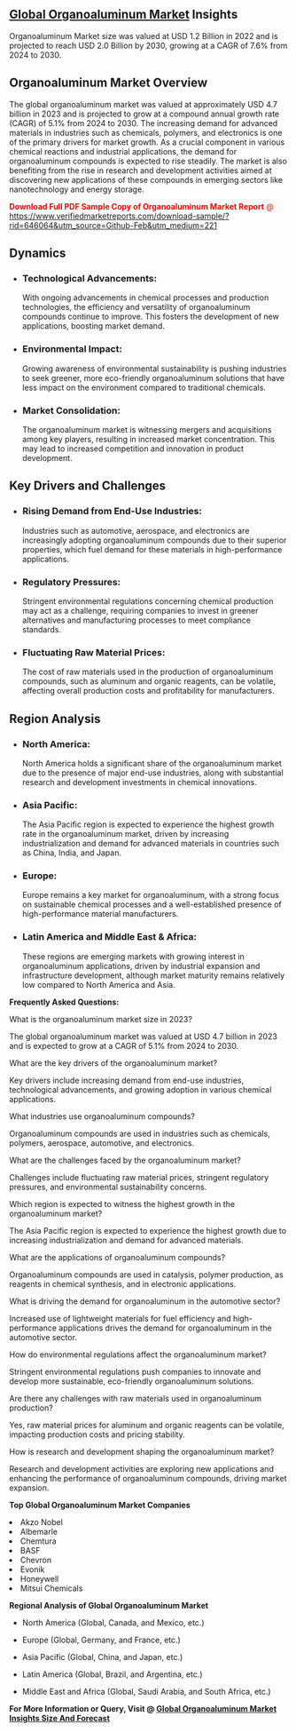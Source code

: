 <h2><a href="https://www.verifiedmarketreports.com/download-sample/?rid=646064&amp;utm_source=Github&amp;utm_medium=221" target="_blank">Global Organoaluminum Market</a> Insights</h2><p>Organoaluminum Market size was valued at USD 1.2 Billion in 2022 and is projected to reach USD 2.0 Billion by 2030, growing at a CAGR of 7.6% from 2024 to 2030.</p><p> <h2>Organoaluminum Market Overview</h2> <p>The global organoaluminum market was valued at approximately USD 4.7 billion in 2023 and is projected to grow at a compound annual growth rate (CAGR) of 5.1% from 2024 to 2030. The increasing demand for advanced materials in industries such as chemicals, polymers, and electronics is one of the primary drivers for market growth. As a crucial component in various chemical reactions and industrial applications, the demand for organoaluminum compounds is expected to rise steadily. The market is also benefiting from the rise in research and development activities aimed at discovering new applications of these compounds in emerging sectors like nanotechnology and energy storage. <p><span class=""><span style="color: #ff0000;"><strong>Download Full PDF Sample Copy of Organoaluminum Market Report</strong> @ </span><a href="https://www.verifiedmarketreports.com/download-sample/?rid=646064&amp;utm_source=Github-Feb&amp;utm_medium=221" target="_blank">https://www.verifiedmarketreports.com/download-sample/?rid=646064&amp;utm_source=Github-Feb&amp;utm_medium=221</a></span></p></p> <h2>Dynamics</h2> <ul> <li><h3>Technological Advancements:</h3> With ongoing advancements in chemical processes and production technologies, the efficiency and versatility of organoaluminum compounds continue to improve. This fosters the development of new applications, boosting market demand.</li> <li><h3>Environmental Impact:</h3> Growing awareness of environmental sustainability is pushing industries to seek greener, more eco-friendly organoaluminum solutions that have less impact on the environment compared to traditional chemicals.</li> <li><h3>Market Consolidation:</h3> The organoaluminum market is witnessing mergers and acquisitions among key players, resulting in increased market concentration. This may lead to increased competition and innovation in product development.</li> </ul> <h2>Key Drivers and Challenges</h2> <ul> <li><h3>Rising Demand from End-Use Industries:</h3> Industries such as automotive, aerospace, and electronics are increasingly adopting organoaluminum compounds due to their superior properties, which fuel demand for these materials in high-performance applications.</li> <li><h3>Regulatory Pressures:</h3> Stringent environmental regulations concerning chemical production may act as a challenge, requiring companies to invest in greener alternatives and manufacturing processes to meet compliance standards.</li> <li><h3>Fluctuating Raw Material Prices:</h3> The cost of raw materials used in the production of organoaluminum compounds, such as aluminum and organic reagents, can be volatile, affecting overall production costs and profitability for manufacturers.</li> </ul> <h2>Region Analysis</h2> <ul> <li><h3>North America:</h3> North America holds a significant share of the organoaluminum market due to the presence of major end-use industries, along with substantial research and development investments in chemical innovations.</li> <li><h3>Asia Pacific:</h3> The Asia Pacific region is expected to experience the highest growth rate in the organoaluminum market, driven by increasing industrialization and demand for advanced materials in countries such as China, India, and Japan.</li> <li><h3>Europe:</h3> Europe remains a key market for organoaluminum, with a strong focus on sustainable chemical processes and a well-established presence of high-performance material manufacturers.</li> <li><h3>Latin America and Middle East & Africa:</h3> These regions are emerging markets with growing interest in organoaluminum applications, driven by industrial expansion and infrastructure development, although market maturity remains relatively low compared to North America and Asia.</li> </ul> <p><strong>Frequently Asked Questions:</strong></p> <p>What is the organoaluminum market size in 2023?</p> <p>The global organoaluminum market was valued at USD 4.7 billion in 2023 and is expected to grow at a CAGR of 5.1% from 2024 to 2030.</p> <p>What are the key drivers of the organoaluminum market?</p> <p>Key drivers include increasing demand from end-use industries, technological advancements, and growing adoption in various chemical applications.</p> <p>What industries use organoaluminum compounds?</p> <p>Organoaluminum compounds are used in industries such as chemicals, polymers, aerospace, automotive, and electronics.</p> <p>What are the challenges faced by the organoaluminum market?</p> <p>Challenges include fluctuating raw material prices, stringent regulatory pressures, and environmental sustainability concerns.</p> <p>Which region is expected to witness the highest growth in the organoaluminum market?</p> <p>The Asia Pacific region is expected to experience the highest growth due to increasing industrialization and demand for advanced materials.</p> <p>What are the applications of organoaluminum compounds?</p> <p>Organoaluminum compounds are used in catalysis, polymer production, as reagents in chemical synthesis, and in electronic applications.</p> <p>What is driving the demand for organoaluminum in the automotive sector?</p> <p>Increased use of lightweight materials for fuel efficiency and high-performance applications drives the demand for organoaluminum in the automotive sector.</p> <p>How do environmental regulations affect the organoaluminum market?</p> <p>Stringent environmental regulations push companies to innovate and develop more sustainable, eco-friendly organoaluminum solutions.</p> <p>Are there any challenges with raw materials used in organoaluminum production?</p> <p>Yes, raw material prices for aluminum and organic reagents can be volatile, impacting production costs and pricing stability.</p> <p>How is research and development shaping the organoaluminum market?</p> <p>Research and development activities are exploring new applications and enhancing the performance of organoaluminum compounds, driving market expansion.</p> </p><p><strong>Top Global Organoaluminum Market Companies</strong></p><div data-test-id=""><p><li>Akzo Nobel</li><li> Albemarle</li><li> Chemtura</li><li> BASF</li><li> Chevron</li><li> Evonik</li><li> Honeywell</li><li> Mitsui Chemicals</li></p><div><strong>Regional Analysis of&nbsp;Global Organoaluminum Market</strong></div><ul><li dir="ltr"><p dir="ltr">North America&nbsp;(Global, Canada, and Mexico, etc.)</p></li><li dir="ltr"><p dir="ltr">Europe (Global, Germany, and France, etc.)</p></li><li dir="ltr"><p dir="ltr">Asia Pacific&nbsp;(Global, China, and Japan, etc.)</p></li><li dir="ltr"><p dir="ltr">Latin America&nbsp;(Global, Brazil, and Argentina, etc.)</p></li><li dir="ltr">Middle East and Africa&nbsp;(Global, Saudi Arabia, and South Africa, etc.)</li></ul><p><strong>For More Information or Query, Visit @&nbsp;</strong><strong><a href="https://www.verifiedmarketreports.com/product/organoaluminum-market/?utm_source=Github&amp;utm_medium=221" target="_blank">Global Organoaluminum Market Insights Size And Forecast</a></strong></p></div>
